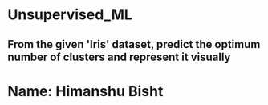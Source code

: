 # Unsupervised_ML
## From the given 'Iris' dataset, predict the optimum number of clusters and represent it visually

# Name: Himanshu Bisht

